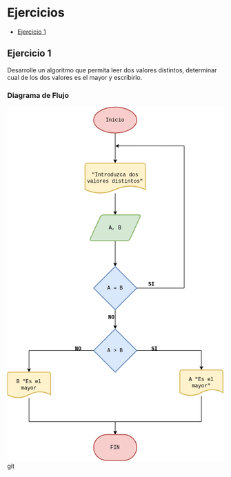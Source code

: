 <div align="jusitfy">

# Ejercicios
- [Ejercicio 1](#ejercicio-1)

## Ejercicio 1 <a name="ejercicio1"></a>
Desarrolle un algoritmo que permita leer dos valores distintos, determinar cual de los dos valores es el
mayor y escribirlo.

### Diagrama de Flujo

<img src="images/diagrama-flujo.drawio.png">

</div>git